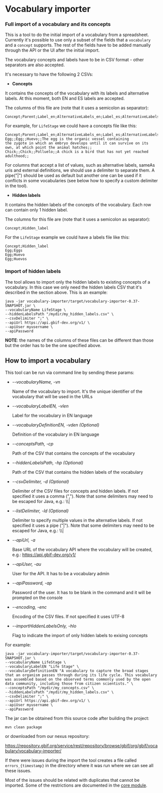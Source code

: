 # Vocabulary importer

### Full import of a vocabulary and its concepts
This is a tool to do the initial import of a vocabulary from a spreadsheet. Currently it's possible to use only a
subset of the fields that a `vocabulary` and a `concept` supports.
The rest of the fields have to be added manually through the API or the UI after the initial import.

The vocabulary concepts and labels have to be in CSV format - other separators are also accepted.

It's necessary to have the following 2 CSVs:
* **Concepts**

It contains the concepts of the vocabulary with its labels and alternative labels. At this moment, both EN and ES labels are accepted.

The columns of this file are (note that it uses a semicolon as separator):

```
Concept;Parent;Label_en;AlternativeLabels_en;Label_es;AlternativeLabels_es;Definition_en;sameAsUris;externalDefinitions
```

For example, for `LifeStage` we could have a concepts file like this:

```
Concept;Parent;Label_en;AlternativeLabels_en;Label_es;AlternativeLabels_es;Definition_en;sameAsUris;externalDefinitions
Egg;;Egg;;Huevo;;The egg is the organic vessel containing the zygote in which an embryo develops until it can survive on its own, at which point the animal hatches;;
Chick;;Chick;;Polluelo;;A chick is a bird that has not yet reached adulthood;;
```

For columns that accept a list of values, such as alternative labels, sameAs uris and external definitions, we should use a delimiter to separate them.
A pipe("|") should be used as default but another one can be used if it conflicts in some vocabularies (see below how to specify a custom delimiter in the tool).

* **Hidden labels**

It contains the hidden labels of the concepts of the vocabulary. Each row can contain only 1 hidden label.

The columns for this file are (note that it uses a semicolon as separator):

```
Concept;Hidden_label
```

For the `LifeStage` example we could have a labels file like this:

```
Concept;Hidden_label
Egg;Eggs
Egg;Huevo
Egg;Huevos
```

### Import of hidden labels
The tool allows to import only the hidden labels to existing concepts of a vocabulary. In this case we only need the hidden labels
CSV that it's described in the section above. This is an example:

```
java -jar vocabulary-importer/target/vocabulary-importer-0.37-SNAPSHOT.jar \
--vocabularyName LifeStage \
--hiddenLabelsPath "/mydir/my_hidden_labels.csv" \
--csvDelimiter ";" \
--apiUrl https://api.gbif-dev.org/v1/ \
--apiUser myusername \
--apiPassword
```

**NOTE**: the names of the columns of these files can be different than those but the order has to be the one specified above.

## How to import a vocabulary

This tool can be run via command line by sending these params:

* *--vocabularyName, -vn*

    Name of the vocabulary to import. It's the unique identifier of the vocabulary that will be used in the URLs

* *--vocabularyLabelEN, -vlen*

    Label for the vocabulary in EN language

* *--vocabularyDefinitionEN, -vden (Optional)*

    Definition of the vocabulary in EN language

* *--conceptsPath, -cp*

    Path of the CSV that contains the concepts of the vocabulary

* *--hiddenLabelsPath, -hp (Optional)*

    Path of the CSV that contains the hidden labels of the vocabulary

* *--csvDelimiter, -d  (Optional)*

    Delimiter of the CSV files for concepts and hidden labels. If not specified it uses a comma (",").
    Note that some delimiters may need to be escaped for Java, e.g.: \\\\|

* *--listDelimiter, -ld (Optional)*

    Delimiter to specify multiple values in the alternative labels. If not specified it uses a pipe ("|").
    Note that some delimiters may need to be escaped for Java, e.g.: \\\\|

* *--apiUrl, -a*

    Base URL of the vocabulary API where the vocabulary will be created, e.g.: https://api.gbif-dev.org/v1/

* *--apiUser, -au*

    User for the API. It has to be a vocabulary admin

* *--apiPassword, -ap*

    Password of the user. It has to be blank in the command and it will be prompted on the console

* *--encoding, -enc*

    Encoding of the CSV files. If not specified it uses UTF-8

* *--importHiddenLabelsOnly, -hlo*

    Flag to indicate the import of only hidden labels to exising concepts

For example:

```
java -jar vocabulary-importer/target/vocabulary-importer-0.37-SNAPSHOT.jar \
--vocabularyName LifeStage \
--vocabularyLabelEN "Life Stage" \
--vocabularyDefinitionEN "A vocabulary to capture the broad stages that an organism passes through during its life cycle. This vocabulary was assembled based on the observed terms commonly used by the open data community, including those from citizen scientists." \
--conceptsPath "/mydir/my_concepts.csv" \
--hiddenLabelsPath "/mydir/my_hidden_labels.csv" \
--csvDelimiter ";" \
--apiUrl https://api.gbif-dev.org/v1/ \
--apiUser myusername \
--apiPassword
```

The jar can be obtained from this source code after building the project:

```
mvn clean package
```

or downloaded from our nexus repository:

https://repository.gbif.org/service/rest/repository/browse/gbif/org/gbif/vocabulary/vocabulary-importer/

If there were issues during the import the tool creates a file called `errors_{timestamp}` in the directory where it was run where we can see all these issues.

Most of the issues should be related with duplicates that cannot be imported. Some of the restrictions are documented in the [core module](https://github.com/gbif/vocabulary/blob/master/core/notes.md).

